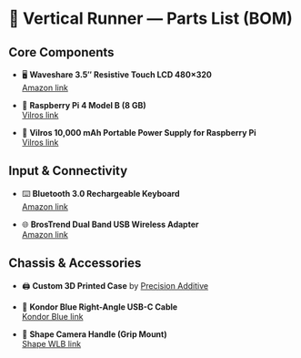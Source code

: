 # 🧰 Vertical Runner — Parts List (BOM)

## Core Components
- 🖥️ **Waveshare 3.5″ Resistive Touch LCD 480×320**  
  [Amazon link](https://www.amazon.com/dp/B01N48NOXI)

- 💽 **Raspberry Pi 4 Model B (8 GB)**  
  [Vilros link](https://vilros.com/products/raspberry-pi-4-model-b-1?variant=40809478783070)

- 🔋 **Vilros 10,000 mAh Portable Power Supply for Raspberry Pi**  
  [Vilros link](https://vilros.com/products/10-000mah-portable-power-supply-for-raspberry-pi)

## Input & Connectivity
- ⌨️ **Bluetooth 3.0 Rechargeable Keyboard**  
  [Amazon link](https://www.amazon.com/dp/B07XCP3THX)

- 🌐 **BrosTrend Dual Band USB Wireless Adapter**  
  [Amazon link](https://www.amazon.com/dp/B01GC8XH0S)

## Chassis & Accessories
- 🖨️ **Custom 3D Printed Case** by [Precision Additive](https://www.precision-additive.com/)

- 🔌 **Kondor Blue Right-Angle USB-C Cable**  
  [Kondor Blue link](https://kondorblue.com/products/usb-c-to-usb-c-cable-for-ssd-recording-on-bmpcc4k-6k-zcam-sigmafp?variant=32553048375344)

- 🤲 **Shape Camera Handle (Grip Mount)**  
  [Shape WLB link](https://www.shapewlb.com/collections/camera-handles-premium-camera-handles-for-rig-stability-control)

